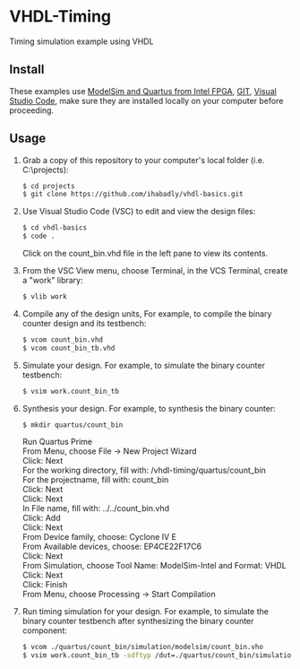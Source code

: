 # VHDL-Timing
Timing simulation example using VHDL

## Install

These examples use [ModelSim and Quartus from Intel FPGA](http://fpgasoftware.intel.com/?edition=lite), [GIT](https://git-scm.com/download/win), [Visual Studio Code](https://code.visualstudio.com/download), make sure they are installed locally on your computer before proceeding.

## Usage

1. Grab a copy of this repository to your computer's local folder (i.e. C:\projects):

    ```sh
    $ cd projects
    $ git clone https://github.com/ihabadly/vhdl-basics.git
    ```
2. Use Visual Studio Code (VSC) to edit and view the design files:

    ```sh
    $ cd vhdl-basics
    $ code .
    ```
    Click on the count_bin.vhd file in the left pane to view its contents.
    
3. From the VSC View menu, choose Terminal, in the VCS Terminal, create a "work" library:

    ```sh
    $ vlib work
    ```
    
4. Compile any of the design units, For example, to compile the binary counter design and its testbench:

    ```sh
    $ vcom count_bin.vhd
    $ vcom count_bin_tb.vhd
    ```
    
5. Simulate your design. For example, to simulate the binary counter testbench:

    ```sh
    $ vsim work.count_bin_tb
    ```
    
6. Synthesis your design. For example, to synthesis the binary counter:

    ```sh
    $ mkdir quartus/count_bin
    ```
    Run Quartus Prime<br>
    From Menu, choose File -> New Project Wizard<br>
    Click: Next<br>
    For the working directory, fill with: <path to your projects folder>/vhdl-timing/quartus/count_bin<br>
    For the projectname, fill with: count_bin<br>
    Click: Next<br>
    Click: Next<br>
    In File name, fill with: ../../count_bin.vhd<br>
    Click: Add<br>
    Click: Next<br>
    From Device family, choose: Cyclone IV E<br>
    From Available devices, choose: EP4CE22F17C6<br>
    Click: Next<br>
    From Simulation, choose Tool Name: ModelSim-Intel and Format: VHDL<br>
    Click: Next<br>
    Click: Finish<br>
    From Menu, choose Processing -> Start Compilation<br>

 7. Run timing simulation for your design. For example, to simulate the binary counter testbench after synthesizing the binary counter component:

    ```sh
    $ vcom ./quartus/count_bin/simulation/modelsim/count_bin.vho
    $ vsim work.count_bin_tb -sdftyp /dut=./quartus/count_bin/simulation/modelsim/count_bin_vhd.sdo
    ```
